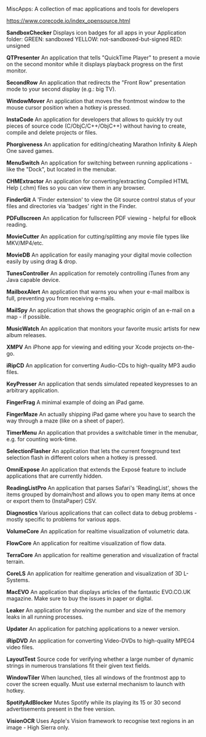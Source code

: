 MiscApps: A collection of mac applications and tools for developers

https://www.corecode.io/index_opensource.html
	
**SandboxChecker**
Displays icon badges for all apps in your Application folder: GREEN: sandboxed YELLOW: not-sandboxed-but-signed RED: unsigned

**QTPresenter**
An application that tells "QuickTime Player" to present a movie on the second monitor while it displays playback progress on the first monitor.
	
**SecondRow**
An application that redirects the "Front Row" presentation mode to your second display (e.g.: big TV).
	
**WindowMover**
An application that moves the frontmost window to the mouse cursor position when a hotkey is pressed.

**InstaCode**
An application for developers that allows to quickly try out pieces of source code (C/ObjC/C++/ObjC++) without having to create, compile and delete projects or files.
	
**Phorgiveness**
An application for editing/cheating Marathon Infinity & Aleph One saved games.
	
**MenuSwitch**
An application for switching between running applications - like the "Dock", but located in the menubar.
	
**CHMExtractor**
An application for converting/extracting Compiled HTML Help (.chm) files so you can view them in any browser.

**FinderGit**
A 'Finder extension' to view the Git source control status of your files and directories via 'badges' right in the Finder.
	
**PDFullscreen**
An application for fullscreen PDF viewing - helpful for eBook reading.

**MovieCutter**
An application for cutting/splitting any movie file types like MKV/MP4/etc.

**MovieDB**
An application for easily managing your digital movie collection easily by using drag & drop.
	
**TunesController**
An application for remotely controlling iTunes from any Java capable device.
	
**MailboxAlert**
An application that warns you when your e-mail mailbox is full, preventing you from receiving e-mails.

**MailSpy**
An application that shows the geographic origin of an e-mail on a map - if possible.

**MusicWatch**
An application that monitors your favorite music artists for new album releases.

**XMPV**
An iPhone app for viewing and editing your Xcode projects on-the-go.

**iRipCD**
An application for converting Audio-CDs to high-quality MP3 audio files.
	
**KeyPresser**
An application that sends simulated repeated keypresses to an arbitrary application.
	
**FingerFrag**
A minimal example of doing an iPad game.
	
**FingerMaze**
An actually shipping iPad game where you have to search the way through a maze (like on a sheet of paper).

**TimerMenu**
An application that provides a switchable timer in the menubar, e.g. for counting work-time.
	
**SelectionFlasher**
An application that lets the current foreground text selection flash in different colors when a hotkey is pressed.
	
**OmniExpose**
An application that extends the Exposé feature to include applications that are currently hidden.

**ReadingListPro**
An application that parses Safari's 'ReadingList', shows the items grouped by domain/host and allows you to open many items at once or export them to (InstaPaper) CSV.

**Diagnostics**
Various applications that can collect data to debug problems - mostly specific to problems for various apps.

**VolumeCore**
An application for realtime visualization of volumetric data.
	
**FlowCore**
An application for realtime visualization of flow data.
	
**TerraCore**
An application for realtime generation and visualization of fractal terrain.
	
**CoreLS**
An application for realtime generation and visualization of 3D L-Systems.

**MacEVO**
An application that displays articles of the fantastic EVO.CO.UK magazine. Make sure to buy the issues in paper or digital.

**Leaker**
An application for showing the number and size of the memory leaks in all running processes.
	
**Updater**
An application for patching applications to a newer version.
	
**iRipDVD**
An application for converting Video-DVDs to high-quality MPEG4 video files.

**LayoutTest**
Source code for verifying whether a large number of dynamic strings in numerous translations fit their given text fields.

**WindowTiler**
When launched, tiles all windows of the frontmost app to cover the screen equally. Must use external mechanism to launch with hotkey.

**SpotifyAdBlocker**
Mutes Spotify while its playing its 15 or 30 second advertisements present in the free version.

**VisionOCR**
Uses Apple's Vision framework to recognise text regions in an image - High Sierra only.
